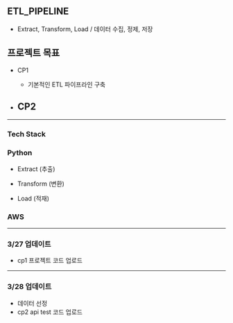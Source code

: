 ## ETL_PIPELINE

- Extract, Transform, Load / 데이터 수집, 정제, 저장

## 프로젝트 목표

- CP1
    - 기본적인 ETL 파이프라인 구축

- CP2
    - 

---

### Tech Stack

### Python

- Extract (추출)


- Transform (변환)


- Load (적재)

### AWS

---

### 3/27 업데이트

- cp1 프로젝트 코드 업로드

---

### 3/28 업데이트

- 데이터 선정
- cp2 api test 코드 업로드